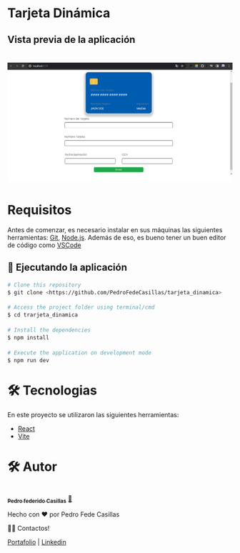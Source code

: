 # Tarjeta Dinámica


<h2 id="demo">Vista previa de la aplicación</h2>

<h1 align="center">
  <img alt="tarjeta-dinamica" title="#tarjetadinamica" src="./src/assets/page.png" />
</h1>

<!-- Puedes ver la aplicación en producción [Aquí](https://pn2611xt-3000.brs.devtunnels.ms/) -->

<h1 id="requirements">Requisitos</h1>

Antes de comenzar, es necesario instalar en sus máquinas las siguientes herramientas:
[Git](https://git-scm.com), [Node.js](https://nodejs.org/en/).
Además de eso, es bueno tener un buen editor de código como [VSCode](https://code.visualstudio.com/)

## 🎲 Ejecutando la aplicación

```bash
# Clone this repository
$ git clone <https://github.com/PedroFedeCasillas/tarjeta_dinamica>

# Access the project folder using terminal/cmd
$ cd trarjeta_dinamica

# Install the dependencies
$ npm install

# Execute the application on development mode
$ npm run dev

```

<h1 id="technologies">🛠 Tecnologias</h1>

En este proyecto se utilizaron las siguientes herramientas:

- [React](https://pt-br.reactjs.org/)
- [Vite](https://vitejs.dev/)

<h1 id="author">🛠 Autor</h1>

<a href="https://github.com/PedroFedeCasillas/">
 <img style="border-radius: 50%;" src="https://avatars.githubusercontent.com/u/74103741?s=400&v=4" width="100px;" alt=""/>
 <br />
 <sub><b>Pedro federido Casillas</b></sub></a> <a href="https://github.com/PedroFedeCasillas" title="Pedro Fede">🚀</a>

Hecho con ❤️ por Pedro Fede Casillas

👋🏽 Contactos!

<a href="https://pedrofedecasillas-website.netlify.app/">Portafolio<a> |
<a href="https://www.linkedin.com/in/pedro-fede-casillas-dev/">Linkedin<a> 
